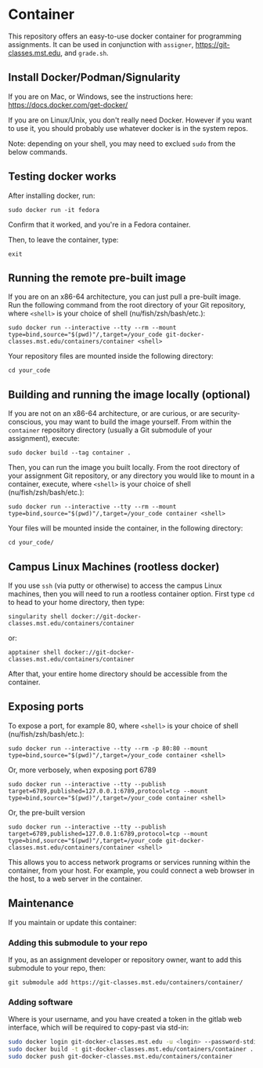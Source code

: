 # Container
This repository offers an easy-to-use docker container for programming assignments.
It can be used in conjunction with `assigner`, https://git-classes.mst.edu, and `grade.sh`.

## Install Docker/Podman/Signularity
If you are on Mac, or Windows, see the instructions here:
https://docs.docker.com/get-docker/

If you are on Linux/Unix, you don't really need Docker.
However if you want to use it,
you should probably use whatever docker is in the system repos.

Note: depending on your shell, you may need to exclued `sudo` from the below commands.

## Testing docker works
After installing docker, run:

`sudo docker run -it fedora`

Confirm that it worked, and you're in a Fedora container.

Then, to leave the container, type:

`exit`

## Running the remote pre-built image
If you are on an x86-64 architecture,
you can just pull a pre-built image.
Run the following command from the root directory of your Git repository,
where `<shell>` is your choice of shell (nu/fish/zsh/bash/etc.):

`sudo docker run --interactive --tty --rm --mount type=bind,source="$(pwd)"/,target=/your_code git-docker-classes.mst.edu/containers/container <shell>`

Your repository files are mounted inside the following directory:

`cd your_code`

## Building and running the image locally (optional)
If you are not on an x86-64 architecture,
or are curious, or are security-conscious,
you may want to build the image yourself.
From within the `container` repository directory 
(usually a Git submodule of your assignment), execute:

`sudo docker build --tag container .`

Then, you can run the image you built locally.
From the root directory of your assignment Git repository,
or any directory you would like to mount in a container, execute,
where `<shell>` is your choice of shell (nu/fish/zsh/bash/etc.):

`sudo docker run --interactive --tty --rm --mount type=bind,source="$(pwd)"/,target=/your_code container <shell>`

Your files will be mounted inside the container,
in the following directory:

`cd your_code/`

## Campus Linux Machines (rootless docker)
If you use `ssh` (via putty or otherwise) to access the campus Linux machines,
then you will need to run a rootless container option.
First type `cd` to head to your home directory, then type:

`singularity shell docker://git-docker-classes.mst.edu/containers/container`

or:

`apptainer shell docker://git-docker-classes.mst.edu/containers/container`

After that, your entire home directory should be accessible from the container.

## Exposing ports
To expose a port, for example 80,
where `<shell>` is your choice of shell (nu/fish/zsh/bash/etc.):

`sudo docker run --interactive --tty --rm -p 80:80 --mount type=bind,source="$(pwd)"/,target=/your_code container <shell>`

Or, more verbosely, when exposing port 6789

`sudo docker run --interactive --tty --publish target=6789,published=127.0.0.1:6789,protocol=tcp --mount type=bind,source="$(pwd)"/,target=/your_code container <shell>`

Or, the pre-built version

`sudo docker run --interactive --tty --publish target=6789,published=127.0.0.1:6789,protocol=tcp --mount type=bind,source="$(pwd)"/,target=/your_code git-docker-classes.mst.edu/containers/container <shell>`

This allows you to access network programs or services running within the container,
from your host.
For example, you could connect a web browser in the host,
to a web server in the container.

## Maintenance
If you maintain or update this container:

### Adding this submodule to your repo
If you, as an assignment developer or repository owner,
want to add this submodule to your repo, then:

`git submodule add https://git-classes.mst.edu/containers/container/`

### Adding software
Where <login> is your username,
and you have created a token in the gitlab web interface,
which will be required to copy-past via std-in:

```sh
sudo docker login git-docker-classes.mst.edu -u <login> --password-stdin
sudo docker build -t git-docker-classes.mst.edu/containers/container .
sudo docker push git-docker-classes.mst.edu/containers/container
```
